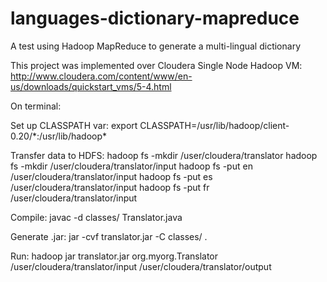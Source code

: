 # languages-dictionary-mapreduce
A test using Hadoop MapReduce to generate a multi-lingual dictionary

This project was implemented over Cloudera Single Node Hadoop VM:
http://www.cloudera.com/content/www/en-us/downloads/quickstart_vms/5-4.html

On terminal:

Set up CLASSPATH var:
export CLASSPATH=/usr/lib/hadoop/client-0.20/\*:/usr/lib/hadoop\*

Transfer data to HDFS:
hadoop fs -mkdir /user/cloudera/translator
hadoop fs -mkdir /user/cloudera/translator/input
hadoop fs -put en /user/cloudera/translator/input
hadoop fs -put es /user/cloudera/translator/input
hadoop fs -put fr /user/cloudera/translator/input

Compile:
javac -d classes/ Translator.java

Generate .jar:
jar -cvf translator.jar -C classes/ .

Run:
hadoop jar translator.jar org.myorg.Translator /user/cloudera/translator/input /user/cloudera/translator/output
